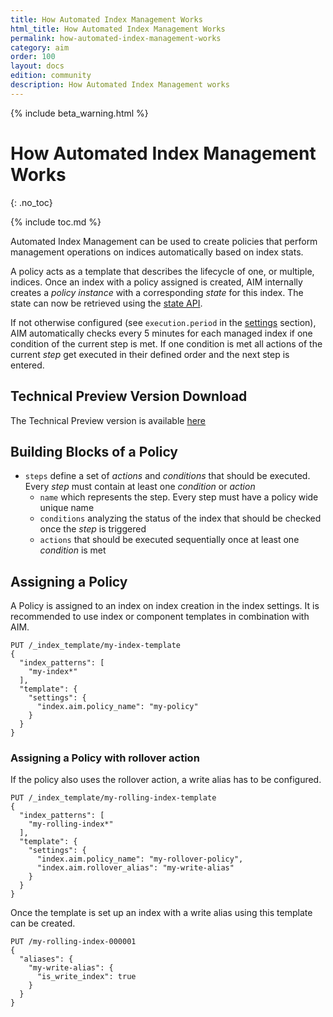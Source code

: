 ```yaml
---
title: How Automated Index Management Works
html_title: How Automated Index Management Works
permalink: how-automated-index-management-works
category: aim
order: 100
layout: docs
edition: community
description: How Automated Index Management works
---
```

<!--- Copyright 2023 floragunn GmbH -->

{% include beta_warning.html %}

# How Automated Index Management Works
{: .no_toc}

{% include toc.md %}

Automated Index Management can be used to create policies that perform management operations on indices automatically based on index stats.

A policy acts as a template that describes the lifecycle of one, or multiple, indices.
Once an index with a policy assigned is created, AIM internally creates a *policy instance* with a corresponding *state* for this index.
The state can now be retrieved using the [state API](rest_api_policy_instance_state.md).

If not otherwise configured (see `execution.period` in the [settings](settings.md) section), AIM automatically checks every 5 minutes for each managed index if one condition of the current step is met.
If one condition is met all actions of the current *step* get executed in their defined order and the next step is entered.

## Technical Preview Version Download

The Technical Preview version is available [here](https://maven.search-guard.com//search-guard-flx-release/com/floragunn/search-guard-flx-aim/aim-tp-2-es-8.12.2/)

## Building Blocks of a Policy

- `steps` define a set of *actions* and *conditions* that should be executed. Every *step* must contain at least one *condition* or *action*
  - `name` which represents the step. Every step must have a policy wide unique name
  - `conditions` analyzing the status of the index that should be checked once the *step* is triggered
  - `actions` that should be executed sequentially once at least one *condition* is met

## Assigning a Policy

A Policy is assigned to an index on index creation in the index settings.
It is recommended to use index or component templates in combination with AIM.

```
PUT /_index_template/my-index-template
{
  "index_patterns": [
    "my-index*"
  ],
  "template": {
    "settings": {
      "index.aim.policy_name": "my-policy"
    }
  }
}
```

### Assigning a Policy with rollover action

If the policy also uses the rollover action, a write alias has to be configured.

```
PUT /_index_template/my-rolling-index-template
{
  "index_patterns": [
    "my-rolling-index*"
  ],
  "template": {
    "settings": {
      "index.aim.policy_name": "my-rollover-policy",
      "index.aim.rollover_alias": "my-write-alias"
    }
  }
}
```

Once the template is set up an index with a write alias using this template can be created.

```
PUT /my-rolling-index-000001
{
  "aliases": {
    "my-write-alias": {
      "is_write_index": true
    }
  }
}
```
